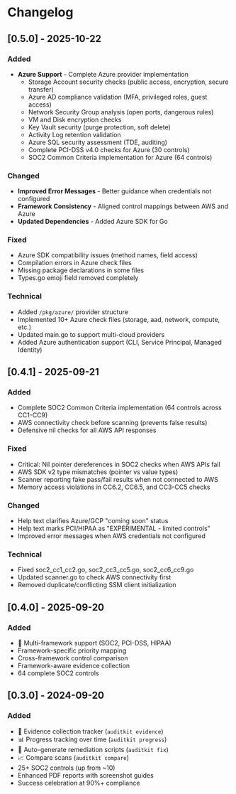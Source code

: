 # Changelog

## [0.5.0] - 2025-10-22

### Added
- **Azure Support** - Complete Azure provider implementation
  - Storage Account security checks (public access, encryption, secure transfer)
  - Azure AD compliance validation (MFA, privileged roles, guest access)
  - Network Security Group analysis (open ports, dangerous rules)
  - VM and Disk encryption checks
  - Key Vault security (purge protection, soft delete)
  - Activity Log retention validation
  - Azure SQL security assessment (TDE, auditing)
  - Complete PCI-DSS v4.0 checks for Azure (30 controls)
  - SOC2 Common Criteria implementation for Azure (64 controls)

### Changed
- **Improved Error Messages** - Better guidance when credentials not configured
- **Framework Consistency** - Aligned control mappings between AWS and Azure
- **Updated Dependencies** - Added Azure SDK for Go

### Fixed
- Azure SDK compatibility issues (method names, field access)
- Compilation errors in Azure check files
- Missing package declarations in some files
- Types.go emoji field removed completely

### Technical
- Added `/pkg/azure/` provider structure
- Implemented 10+ Azure check files (storage, aad, network, compute, etc.)
- Updated main.go to support multi-cloud providers
- Added Azure authentication support (CLI, Service Principal, Managed Identity)

## [0.4.1] - 2025-09-21
### Added
- Complete SOC2 Common Criteria implementation (64 controls across CC1-CC9)
- AWS connectivity check before scanning (prevents false results)
- Defensive nil checks for all AWS API responses

### Fixed
- Critical: Nil pointer dereferences in SOC2 checks when AWS APIs fail
- AWS SDK v2 type mismatches (pointer vs value types)
- Scanner reporting fake pass/fail results when not connected to AWS
- Memory access violations in CC6.2, CC6.5, and CC3-CC5 checks

### Changed
- Help text clarifies Azure/GCP "coming soon" status
- Help text marks PCI/HIPAA as "EXPERIMENTAL - limited controls"
- Improved error messages when AWS credentials not configured

### Technical
- Fixed soc2_cc1_cc2.go, soc2_cc3_cc5.go, soc2_cc6_cc9.go
- Updated scanner.go to check AWS connectivity first
- Removed duplicate/conflicting SSM client initialization

## [0.4.0] - 2025-09-20
### Added
- 🚀 Multi-framework support (SOC2, PCI-DSS, HIPAA)
- Framework-specific priority mapping
- Cross-framework control comparison
- Framework-aware evidence collection
- 64 complete SOC2 controls

## [0.3.0] - 2024-09-20
### Added
- 📸 Evidence collection tracker (`auditkit evidence`)
- 📊 Progress tracking over time (`auditkit progress`)
- 🔧 Auto-generate remediation scripts (`auditkit fix`)
- 📈 Compare scans (`auditkit compare`)
- 25+ SOC2 controls (up from ~10)
- Enhanced PDF reports with screenshot guides
- Success celebration at 90%+ compliance
